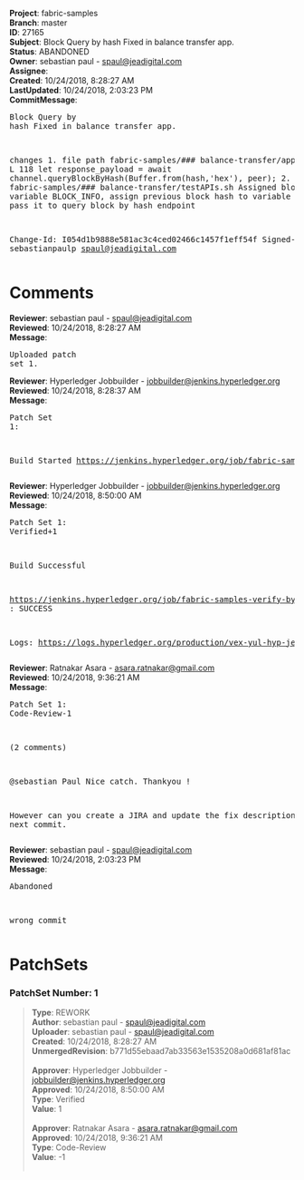 <strong>Project</strong>: fabric-samples<br><strong>Branch</strong>: master<br><strong>ID</strong>: 27165<br><strong>Subject</strong>: Block Query by hash Fixed in balance transfer app.<br><strong>Status</strong>: ABANDONED<br><strong>Owner</strong>: sebastian paul - spaul@jeadigital.com<br><strong>Assignee</strong>:<br><strong>Created</strong>: 10/24/2018, 8:28:27 AM<br><strong>LastUpdated</strong>: 10/24/2018, 2:03:23 PM<br><strong>CommitMessage</strong>:<br><pre>Block Query by hash Fixed in balance transfer app.

changes
1.
file path
fabric-samples/### balance-transfer/app/query.js
L 118
let response_payload = await channel.queryBlockByHash(Buffer.from(hash,'hex'), peer);
2.
file path
fabric-samples/### balance-transfer/testAPIs.sh
Assigned block info to variable BLOCK_INFO, assign previous block hash to variable HASH and pass it to query block by hash endpoint

Change-Id: I054d1b9888e581ac3c4ced02466c1457f1eff54f
Signed-off-by: sebastianpaulp <spaul@jeadigital.com>
</pre><h1>Comments</h1><strong>Reviewer</strong>: sebastian paul - spaul@jeadigital.com<br><strong>Reviewed</strong>: 10/24/2018, 8:28:27 AM<br><strong>Message</strong>: <pre>Uploaded patch set 1.</pre><strong>Reviewer</strong>: Hyperledger Jobbuilder - jobbuilder@jenkins.hyperledger.org<br><strong>Reviewed</strong>: 10/24/2018, 8:28:37 AM<br><strong>Message</strong>: <pre>Patch Set 1:

Build Started https://jenkins.hyperledger.org/job/fabric-samples-verify-byfn-master/125/</pre><strong>Reviewer</strong>: Hyperledger Jobbuilder - jobbuilder@jenkins.hyperledger.org<br><strong>Reviewed</strong>: 10/24/2018, 8:50:00 AM<br><strong>Message</strong>: <pre>Patch Set 1: Verified+1

Build Successful 

https://jenkins.hyperledger.org/job/fabric-samples-verify-byfn-master/125/ : SUCCESS

Logs: https://logs.hyperledger.org/production/vex-yul-hyp-jenkins-3/fabric-samples-verify-byfn-master/125</pre><strong>Reviewer</strong>: Ratnakar Asara - asara.ratnakar@gmail.com<br><strong>Reviewed</strong>: 10/24/2018, 9:36:21 AM<br><strong>Message</strong>: <pre>Patch Set 1: Code-Review-1

(2 comments)

@sebastian Paul
Nice catch. Thankyou !

However can you create a JIRA and update the fix description in your next commit.</pre><strong>Reviewer</strong>: sebastian paul - spaul@jeadigital.com<br><strong>Reviewed</strong>: 10/24/2018, 2:03:23 PM<br><strong>Message</strong>: <pre>Abandoned

wrong commit</pre><h1>PatchSets</h1><h3>PatchSet Number: 1</h3><blockquote><strong>Type</strong>: REWORK<br><strong>Author</strong>: sebastian paul - spaul@jeadigital.com<br><strong>Uploader</strong>: sebastian paul - spaul@jeadigital.com<br><strong>Created</strong>: 10/24/2018, 8:28:27 AM<br><strong>UnmergedRevision</strong>: b771d55ebaad7ab33563e1535208a0d681af81ac<br><br><strong>Approver</strong>: Hyperledger Jobbuilder - jobbuilder@jenkins.hyperledger.org<br><strong>Approved</strong>: 10/24/2018, 8:50:00 AM<br><strong>Type</strong>: Verified<br><strong>Value</strong>: 1<br><br><strong>Approver</strong>: Ratnakar Asara - asara.ratnakar@gmail.com<br><strong>Approved</strong>: 10/24/2018, 9:36:21 AM<br><strong>Type</strong>: Code-Review<br><strong>Value</strong>: -1<br><br></blockquote>